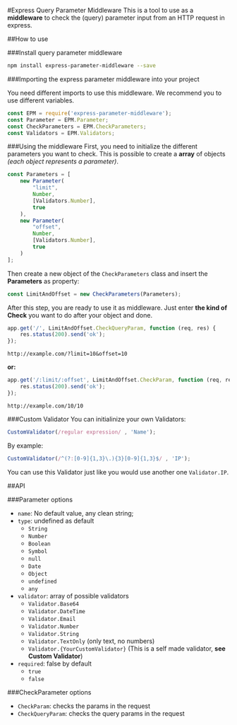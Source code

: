 #Express Query Parameter Middleware
This is a tool to use as a __middleware__ to check the (query) parameter input from an HTTP request in express.

##How to use

###Install query parameter middleware

```bash
npm install express-parameter-middleware --save
``` 


###Importing the express parameter middleware into your project

You need different imports to use this middleware. We recommend you to use different variables.

```js
const EPM = require('express-parameter-middleware');
const Parameter = EPM.Parameter;
const CheckParameters = EPM.CheckParameters;
const Validators = EPM.Validators;
```

###Using the middleware
First, you need to initialize the different parameters you want to check. This is possible to create a __array__ of objects _(each object represents a parameter)_.

```js
const Parameters = [
    new Parameter(
        "limit",
        Number,
        [Validators.Number],
        true
    ),
    new Parameter(
        "offset",
        Number,
        [Validators.Number],
        true
    )
];
```

Then create a new object of the `CheckParameters` class and insert the __Parameters__ as property:

```js
const LimitAndOffset = new CheckParameters(Parameters);
```

After this step, you are ready to use it as middleware. Just enter __the kind of Check__ you want to do after your object and done.

```js
app.get('/', LimitAndOffset.CheckQueryParam, function (req, res) {
    res.status(200).send('ok');
});
```
```http
http://example.com/?limit=10&offset=10
```

__or:__

```js
app.get('/:limit/:offset', LimitAndOffset.CheckParam, function (req, res) {
    res.status(200).send('ok');
});
```
```http
http://example.com/10/10
```


###Custom Validator
You can initialinize your own Validators:

```js
CustomValidator(/regular expression/ , 'Name');
```

By example:


```js
CustomValidator(/^(?:[0-9]{1,3}\.){3}[0-9]{1,3}$/ , 'IP');
```
You can use this Validator just like you would use another one `Validator.IP`.

##API

###Parameter options
- `name`: No default value, any clean string;
- `type`: undefined as default
    - `String`
    - `Number`
    - `Boolean`
    - `Symbol`
    - `null`
    - `Date`
    - `Object`
    - `undefined`
    - `any`
- `validator`: array of possible validators
    - `Validator.Base64`
    - `Validator.DateTime`
    - `Validator.Email`
    - `Validator.Number`
    - `Validator.String`
    - `Validator.TextOnly` (only text, no numbers)
    - `Validator.{YourCustomValidator}` (This is a self made validator, __see Custom Validator__)
- `required`: false by default
    - `true`
    - `false`

###CheckParameter options
- `CheckParam`: checks the params in the request
- `CheckQueryParam`: checks the query params in the request